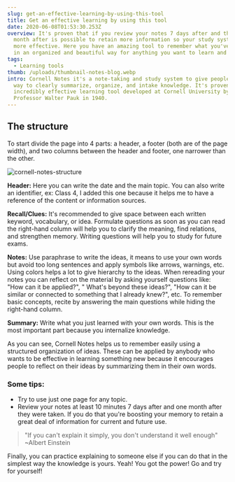 ```yaml
---
slug: get-an-effective-learning-by-using-this-tool
title: Get an effective learning by using this tool
date: 2020-06-08T01:53:30.253Z
overview: It's proven that if you review your notes 7 days after and then a
  month after is possible to retain more information so your study system is
  more effective. Here you have an amazing tool to remember what you've learned
  in an organized and beautiful way for anything you want to learn and remember.
tags:
  - Learning tools
thumb: /uploads/thumbnail-notes-blog.webp
intro: Cornell Notes it's a note-taking and study system to give people a better
  way to clearly summarize, organize, and intake knowledge. It's proven as an
  incredibly effective learning tool developed at Cornell University by
  Professor Walter Pauk in 1940.
---
```

## The structure

To start divide the page into 4 parts: a header, a footer (both are of the page width), and two columns between the header and footer, one narrower than the other.

![cornell-notes-structure](/uploads/cornell-notes.webp "cornell-notes-structure")

**Header:** Here you can write the date and the main topic. You can also write an identifier, ex: Class 4, I added this one because it helps me to have a reference of the content or information sources.

**Recall/Clues:** It's recommended to give space between each written keyword, vocabulary, or idea. Formulate questions as soon as you can read the right-hand column will help you to clarify the meaning, find relations, and strengthen memory. Writing questions will help you to study for future exams.

**Notes:** Use paraphrase to write the ideas, it means to use your own words but avoid too long sentences and apply symbols like arrows, warnings, etc. Using colors helps a lot to give hierarchy to the ideas. When rereading your notes you can reflect on the material by asking yourself questions like: "How can it be applied?", " What's beyond these ideas?", "How can it be similar or connected to something that I already knew?", etc. To remember basic concepts, recite by answering the main questions while hiding the right-hand column.

**Summary:** Write what you just learned with your own words. This is the most important part because you internalize knowledge.

As you can see, Cornell Notes helps us to remember easily using a structured organization of ideas. These can be applied by anybody who wants to be effective in learning something new because it encourages people to reflect on their ideas by summarizing them in their own words.

### Some tips:

* Try to use just one page for any topic.
* Review your notes at least 10 minutes 7 days after and one month after they were taken. If you do that you're boosting your memory to retain a great deal of information for current and future use.

> "If you can't explain it simply, you don't understand it well enough" ~Albert Einstein

Finally, you can practice explaining to someone else if you can do that in the simplest way the knowledge is yours. Yeah! You got the power! Go and try for yourself!